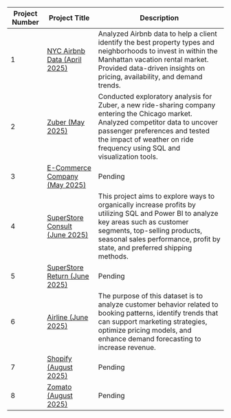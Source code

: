 | Project Number | Project Title | Description |
|----------------|---------------|-------------|
| 1 | [NYC Airbnb Data (April 2025)](./NYC-Airbnb-Data-April-2025) | Analyzed Airbnb data to help a client identify the best property types and neighborhoods to invest in within the Manhattan vacation rental market. Provided data-driven insights on pricing, availability, and demand trends. |
| 2 | [Zuber (May 2025)](./Zuber-May-2024) | Conducted exploratory analysis for Zuber, a new ride-sharing company entering the Chicago market. Analyzed competitor data to uncover passenger preferences and tested the impact of weather on ride frequency using SQL and visualization tools. |
| 3 | [E-Commerce Company (May 2025)](./E-Commerce-Company-May-2025) | Pending |
| 4 | [SuperStore Consult (June 2025)](./SuperStore-Consult-June-2025) | This project aims to explore ways to organically increase profits by utilizing SQL and Power BI to analyze key areas such as customer segments, top-selling products, seasonal sales performance, profit by state, and preferred shipping methods. |
| 5 | [SuperStore Return (June 2025)](./SuperStore-Return-June-2025) | Pending |
| 6 | [Airline (June 2025)](./Airline-June-2025) | The purpose of this dataset is to analyze customer behavior related to booking patterns, identify trends that can support marketing strategies, optimize pricing models, and enhance demand forecasting to increase revenue. |
| 7 | [Shopify (August 2025)](./Shopify-August-2025) | Pending |
| 8 | [Zomato (August 2025)](./Zomato-August-2025) | Pending |
